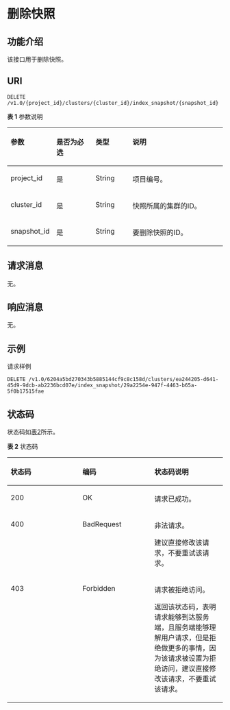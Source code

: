 # 删除快照<a name="css_03_0036"></a>

## 功能介绍<a name="section874853215915"></a>

该接口用于删除快照。

## URI<a name="section8763193210910"></a>

```
DELETE /v1.0/{project_id}/clusters/{cluster_id}/index_snapshot/{snapshot_id}
```

**表 1**  参数说明

<a name="table57631032695"></a>
<table><thead align="left"><tr id="row4445336913"><th class="cellrowborder" valign="top" width="21.21212121212121%" id="mcps1.2.5.1.1"><p id="p54417338910"><a name="p54417338910"></a><a name="p54417338910"></a>参数</p>
</th>
<th class="cellrowborder" valign="top" width="18.181818181818183%" id="mcps1.2.5.1.2"><p id="p1644733693"><a name="p1644733693"></a><a name="p1644733693"></a>是否为必选</p>
</th>
<th class="cellrowborder" valign="top" width="17.171717171717173%" id="mcps1.2.5.1.3"><p id="p11441233696"><a name="p11441233696"></a><a name="p11441233696"></a>类型</p>
</th>
<th class="cellrowborder" valign="top" width="43.43434343434344%" id="mcps1.2.5.1.4"><p id="p124403319916"><a name="p124403319916"></a><a name="p124403319916"></a>说明</p>
</th>
</tr>
</thead>
<tbody><tr id="row94414331098"><td class="cellrowborder" valign="top" width="21.21212121212121%" headers="mcps1.2.5.1.1 "><p id="p0441331398"><a name="p0441331398"></a><a name="p0441331398"></a>project_id</p>
</td>
<td class="cellrowborder" valign="top" width="18.181818181818183%" headers="mcps1.2.5.1.2 "><p id="p9444331997"><a name="p9444331997"></a><a name="p9444331997"></a>是</p>
</td>
<td class="cellrowborder" valign="top" width="17.171717171717173%" headers="mcps1.2.5.1.3 "><p id="p144412334919"><a name="p144412334919"></a><a name="p144412334919"></a>String</p>
</td>
<td class="cellrowborder" valign="top" width="43.43434343434344%" headers="mcps1.2.5.1.4 "><p id="p18449331896"><a name="p18449331896"></a><a name="p18449331896"></a>项目编号。</p>
</td>
</tr>
<tr id="row14453320917"><td class="cellrowborder" valign="top" width="21.21212121212121%" headers="mcps1.2.5.1.1 "><p id="p2044193314920"><a name="p2044193314920"></a><a name="p2044193314920"></a>cluster_id</p>
</td>
<td class="cellrowborder" valign="top" width="18.181818181818183%" headers="mcps1.2.5.1.2 "><p id="p24410331398"><a name="p24410331398"></a><a name="p24410331398"></a>是</p>
</td>
<td class="cellrowborder" valign="top" width="17.171717171717173%" headers="mcps1.2.5.1.3 "><p id="p844133316918"><a name="p844133316918"></a><a name="p844133316918"></a>String</p>
</td>
<td class="cellrowborder" valign="top" width="43.43434343434344%" headers="mcps1.2.5.1.4 "><p id="p13441833493"><a name="p13441833493"></a><a name="p13441833493"></a>快照所属的集群的ID。</p>
</td>
</tr>
<tr id="row47771537173715"><td class="cellrowborder" valign="top" width="21.21212121212121%" headers="mcps1.2.5.1.1 "><p id="p27779371378"><a name="p27779371378"></a><a name="p27779371378"></a>snapshot_id</p>
</td>
<td class="cellrowborder" valign="top" width="18.181818181818183%" headers="mcps1.2.5.1.2 "><p id="p5777203719370"><a name="p5777203719370"></a><a name="p5777203719370"></a>是</p>
</td>
<td class="cellrowborder" valign="top" width="17.171717171717173%" headers="mcps1.2.5.1.3 "><p id="p177771737153713"><a name="p177771737153713"></a><a name="p177771737153713"></a>String</p>
</td>
<td class="cellrowborder" valign="top" width="43.43434343434344%" headers="mcps1.2.5.1.4 "><p id="p77771237103718"><a name="p77771237103718"></a><a name="p77771237103718"></a>要删除快照的ID。</p>
</td>
</tr>
</tbody>
</table>

## 请求消息<a name="section1477913211910"></a>

无。

## 响应消息<a name="section19810103220915"></a>

无。

## 示例<a name="section271817020477"></a>

请求样例

```
DELETE /v1.0/6204a5bd270343b5885144cf9c8c158d/clusters/ea244205-d641-45d9-9dcb-ab2236bcd07e/index_snapshot/29a2254e-947f-4463-b65a-5f0b17515fae
```

## 状态码<a name="section87962546391"></a>

状态码如[表2](#table1130545163319)所示。

**表 2**  状态码

<a name="table1130545163319"></a>
<table><thead align="left"><tr id="row43061959330"><th class="cellrowborder" valign="top" width="33.33333333333333%" id="mcps1.2.4.1.1"><p id="zh-cn_topic_0122640420_p51562446"><a name="zh-cn_topic_0122640420_p51562446"></a><a name="zh-cn_topic_0122640420_p51562446"></a>状态码</p>
</th>
<th class="cellrowborder" valign="top" width="33.33333333333333%" id="mcps1.2.4.1.2"><p id="zh-cn_topic_0122640420_p15808580"><a name="zh-cn_topic_0122640420_p15808580"></a><a name="zh-cn_topic_0122640420_p15808580"></a>编码</p>
</th>
<th class="cellrowborder" valign="top" width="33.33333333333333%" id="mcps1.2.4.1.3"><p id="zh-cn_topic_0122640420_p5426640"><a name="zh-cn_topic_0122640420_p5426640"></a><a name="zh-cn_topic_0122640420_p5426640"></a>状态码说明</p>
</th>
</tr>
</thead>
<tbody><tr id="row10306135113317"><td class="cellrowborder" valign="top" width="33.33333333333333%" headers="mcps1.2.4.1.1 "><p id="p430655133316"><a name="p430655133316"></a><a name="p430655133316"></a>200</p>
</td>
<td class="cellrowborder" valign="top" width="33.33333333333333%" headers="mcps1.2.4.1.2 "><p id="p134136431055"><a name="p134136431055"></a><a name="p134136431055"></a>OK</p>
</td>
<td class="cellrowborder" valign="top" width="33.33333333333333%" headers="mcps1.2.4.1.3 "><p id="p134136431458"><a name="p134136431458"></a><a name="p134136431458"></a>请求已成功。</p>
</td>
</tr>
<tr id="row1830612503310"><td class="cellrowborder" valign="top" width="33.33333333333333%" headers="mcps1.2.4.1.1 "><p id="p1030616563318"><a name="p1030616563318"></a><a name="p1030616563318"></a>400</p>
</td>
<td class="cellrowborder" valign="top" width="33.33333333333333%" headers="mcps1.2.4.1.2 "><p id="zh-cn_topic_0122640420_p11193990"><a name="zh-cn_topic_0122640420_p11193990"></a><a name="zh-cn_topic_0122640420_p11193990"></a>BadRequest</p>
</td>
<td class="cellrowborder" valign="top" width="33.33333333333333%" headers="mcps1.2.4.1.3 "><p id="zh-cn_topic_0122640420_p34297999"><a name="zh-cn_topic_0122640420_p34297999"></a><a name="zh-cn_topic_0122640420_p34297999"></a>非法请求。</p>
<p id="zh-cn_topic_0122640420_p40246543"><a name="zh-cn_topic_0122640420_p40246543"></a><a name="zh-cn_topic_0122640420_p40246543"></a>建议直接修改该请求，不要重试该请求。</p>
</td>
</tr>
<tr id="row1261264514331"><td class="cellrowborder" valign="top" width="33.33333333333333%" headers="mcps1.2.4.1.1 "><p id="p17612174563314"><a name="p17612174563314"></a><a name="p17612174563314"></a>403</p>
</td>
<td class="cellrowborder" valign="top" width="33.33333333333333%" headers="mcps1.2.4.1.2 "><p id="zh-cn_topic_0122640420_p50789473"><a name="zh-cn_topic_0122640420_p50789473"></a><a name="zh-cn_topic_0122640420_p50789473"></a>Forbidden</p>
</td>
<td class="cellrowborder" valign="top" width="33.33333333333333%" headers="mcps1.2.4.1.3 "><p id="zh-cn_topic_0122640420_p20306648"><a name="zh-cn_topic_0122640420_p20306648"></a><a name="zh-cn_topic_0122640420_p20306648"></a>请求被拒绝访问。</p>
<p id="zh-cn_topic_0122640420_p48542107"><a name="zh-cn_topic_0122640420_p48542107"></a><a name="zh-cn_topic_0122640420_p48542107"></a>返回该状态码，表明请求能够到达服务端，且服务端能够理解用户请求，但是拒绝做更多的事情，因为该请求被设置为拒绝访问，建议直接修改该请求，不要重试该请求。</p>
</td>
</tr>
</tbody>
</table>

